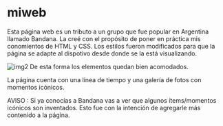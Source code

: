 # miweb
Esta página web es un tributo a un grupo que fue popular en Argentina llamado Bandana.
La creé con el propósito de poner en práctica mis conomientos de HTML y CSS. Los estilos fueron modificados para que la página se adapte al dispotivo desde donde se la está visualizando.

![img2](https://user-images.githubusercontent.com/91270994/226044260-bb965039-6cd5-40d2-983c-f813b77a1e88.png)
De esta forma los elementos quedan bien acomodados.

La página cuenta con una línea de tiempo y una galería de fotos con momentos icónicos.

AVISO : Si ya conocías a Bandana vas a ver que algunos ítems/momentos icónicos son inventados. Esto fue con la intención de agregarle más contenido a la página.
